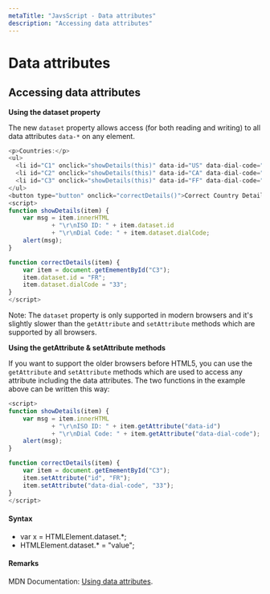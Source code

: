 ```yaml
---
metaTitle: "JavsScript - Data attributes"
description: "Accessing data attributes"
---
```


# Data attributes



## Accessing data attributes


**Using the dataset property**

The new `dataset` property allows access (for both reading and writing) to all data attributes `data-*` on any element.

```js
<p>Countries:</p>
<ul>
  <li id="C1" onclick="showDetails(this)" data-id="US" data-dial-code="1">USA</li>
  <li id="C2" onclick="showDetails(this)" data-id="CA" data-dial-code="1">Canada</li>
  <li id="C3" onclick="showDetails(this)" data-id="FF" data-dial-code="3">France</li>
</ul>
<button type="button" onclick="correctDetails()">Correct Country Details</button>
<script>
function showDetails(item) {
    var msg = item.innerHTML
            + "\r\nISO ID: " + item.dataset.id
            + "\r\nDial Code: " + item.dataset.dialCode;
    alert(msg);
}

function correctDetails(item) {
    var item = document.getEmementById("C3");
    item.dataset.id = "FR";
    item.dataset.dialCode = "33";
}
</script>

```

Note: The `dataset` property is only supported in modern browsers and it's slightly slower than the `getAttribute` and `setAttribute` methods which are supported by all browsers.

**Using the getAttribute & setAttribute methods**

If you want to support the older browsers before HTML5, you can use the `getAttribute` and `setAttribute` methods which are used to access any attribute including the data attributes. The two functions in the example above can be written this way:

```js
<script>
function showDetails(item) {
    var msg = item.innerHTML
            + "\r\nISO ID: " + item.getAttribute("data-id")
            + "\r\nDial Code: " + item.getAttribute("data-dial-code");
    alert(msg);
}

function correctDetails(item) {
    var item = document.getEmementById("C3");
    item.setAttribute("id", "FR");
    item.setAttribute("data-dial-code", "33");
}
</script>

```



#### Syntax


- var x = HTMLElement.dataset.*;
- HTMLElement.dataset.* = "value";



#### Remarks


MDN Documentation: [Using data attributes](https://developer.mozilla.org/en/docs/Web/Guide/HTML/Using_data_attributes).

